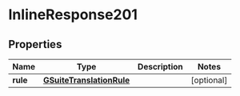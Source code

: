
# InlineResponse201

## Properties
Name | Type | Description | Notes
------------ | ------------- | ------------- | -------------
**rule** | [**GSuiteTranslationRule**](GSuiteTranslationRule.md) |  |  [optional]



